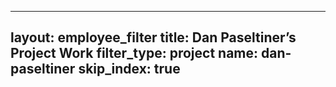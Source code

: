  ---
layout: employee_filter
title: Dan Paseltiner’s Project Work
filter_type: project
name: dan-paseltiner
skip_index: true
---
